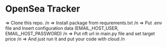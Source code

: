 # OpenSea Tracker

=> Clone this repo. /n
=> Install package from requrements.txt /n
=> Put .env file and Insert configuration data (EMAIL_HOST_USER, EMAIL_HOST_PASSWORD) /n
=> Put nft url in main.py file and set target price /n
=> And just run it and put your code with cloud /n
